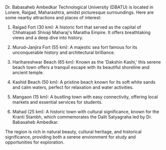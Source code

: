Dr. Babasaheb Ambedkar Technological University (DBATU) is located in Lonere, Raigad, Maharashtra, amidst picturesque surroundings. Here are some nearby attractions and places of interest:

1. Raigad Fort  (30 km): A historic fort that served as the capital of Chhatrapati Shivaji Maharaj's Maratha Empire. It offers breathtaking views and a deep dive into history.

2. Murud-Janjira Fort (55 km): A majestic sea fort famous for its unconquerable history and architectural brilliance.

3. Harihareshwar Beach (65 km): Known as the 'Dakshin Kashi,' this serene beach town offers a tranquil escape with its beautiful shoreline and ancient temple.

4. Kashid Beach (50 km): A pristine beach known for its soft white sands and calm waters, perfect for relaxation and water activities.

5. Mangaon (15 km): A bustling town with easy connectivity, offering local markets and essential services for students.

6. Mahad (25 km): A historic town with cultural significance, known for the Kranti Stambh, which commemorates the Dalit Satyagraha led by Dr. Babasaheb Ambedkar.

The region is rich in natural beauty, cultural heritage, and historical significance, providing both a serene environment for study and opportunities for exploration.
